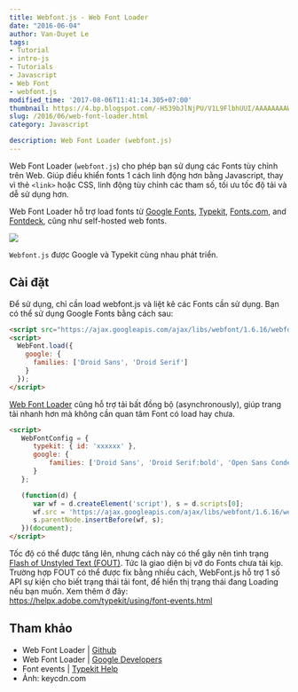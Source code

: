```yaml
---
title: Webfont.js - Web Font Loader
date: "2016-06-04"
author: Van-Duyet Le
tags:
- Tutorial
- intro-js
- Tutorials
- Javascript
- Web Font
- webfont.js
modified_time: '2017-08-06T11:41:14.305+07:00'
thumbnail: https://4.bp.blogspot.com/-H539bJlNjPU/V1L9FlbhUUI/AAAAAAAAW_E/W_wtHvUOpbgR0ke51a_6F0tkAHvq54drgCK4B/s1600/web-font-performance.png
slug: /2016/06/web-font-loader.html
category: Javascript

description: Web Font Loader (webfont.js) 
---
```


Web Font Loader (`webfont.js`) cho phép bạn sử dụng các Fonts tùy chỉnh trên Web. Giúp điều khiển fonts 1 cách linh động hơn bằng Javascript, thay vì thẻ `<link>` hoặc CSS, linh động tùy chỉnh các tham số, tối ưu tốc độ tải và dễ sử dụng hơn.

Web Font Loader hỗ trợ load fonts từ [Google Fonts](http://www.google.com/fonts/), [Typekit](http://www.typekit.com/), [Fonts.com](http://fonts.com/), and [Fontdeck](http://fontdeck.com/), cũng như self-hosted web fonts.

[![](https://4.bp.blogspot.com/-H539bJlNjPU/V1L9FlbhUUI/AAAAAAAAW_E/W_wtHvUOpbgR0ke51a_6F0tkAHvq54drgCK4B/s400/web-font-performance.png)](https://blog.duyet.net/2016/06/web-font-loader.html)

`Webfont.js` được Google và Typekit cùng nhau phát triển.

## Cài đặt ##
Để sử dụng, chỉ cần load webfont.js và liệt kê các Fonts cần sử dụng. Bạn có thể sử dụng Google Fonts bằng cách sau:

```html
<script src="https://ajax.googleapis.com/ajax/libs/webfont/1.6.16/webfont.js"></script>
<script>
  WebFont.load({
    google: {
      families: ['Droid Sans', 'Droid Serif']
    }
  });
</script>
```

[Web Font Loader](https://github.com/typekit/webfontloader) cũng hỗ trợ tải bất đồng bộ (asynchronously), giúp trang tải nhanh hơn mà không cần quan tâm Font có load hay chưa.

```html
<script>
   WebFontConfig = {
      typekit: { id: 'xxxxxx' },
      google: {
          families: ['Droid Sans', 'Droid Serif:bold', 'Open Sans Condensed:300,700']
      }
   };

   (function(d) {
      var wf = d.createElement('script'), s = d.scripts[0];
      wf.src = 'https://ajax.googleapis.com/ajax/libs/webfont/1.6.16/webfont.js';
      s.parentNode.insertBefore(wf, s);
   })(document);
</script>
```

Tốc độ có thể được tăng lên, nhưng cách này có thể gây nên tình trạng [Flash of Unstyled Text (FOUT)](http://help.typekit.com/customer/portal/articles/6852). Tức là giao diện bị vỡ do Fonts chưa tải kịp. Trường hợp FOUT có thể được fix bằng nhiều cách, WebFont.js hỗ trợ 1 số API sự kiện cho biết trạng thái tải font, để hiển thị trạng thái đang Loading nếu bạn muốn. Xem thêm ở đây: https://helpx.adobe.com/typekit/using/font-events.html

## Tham khảo ##

- Web Font Loader | [Github](https://github.com/typekit/webfontloader)
- Web Font Loader | [Google Developers](https://developers.google.com/fonts/docs/webfont_loader)
- Font events | [Typekit Help](https://helpx.adobe.com/typekit/using/font-events.html) 
- Ảnh: keycdn.com
